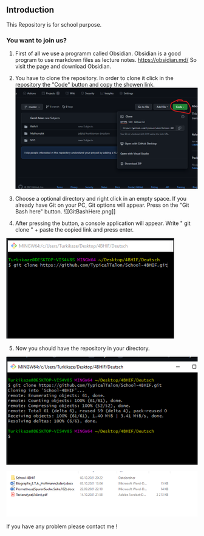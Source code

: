 ## Introduction
This Repository is  for school purpose.

### You want to join us?
1. First of all we use a programm called Obsidian. Obsidian is a good program to use markdown files as lecture notes. 
https://obsidian.md/
So visit the page and  download Obsidian.
2. You have to clone the repository. In order to clone it click in the repository the "Code" button and copy the showen link.
![CodeButton.png](CodeButton.png)
3. Choose a optional directory and right click in an empty space. If you already have Git on your PC, Git options will appear. Press on the "Git Bash here" button.
![[GitBashHere.png]]

4. After pressing the button, a console application will appear. Write " git clone " + paste the copied link  and press enter.

![ConsoleApplication.png](ConsoleApplication.png)

5.  Now you should have the repository in your directory.

![Successful.png](Successful.png)

![Directory.png](Directory.png)

If you have any problem please contact me !